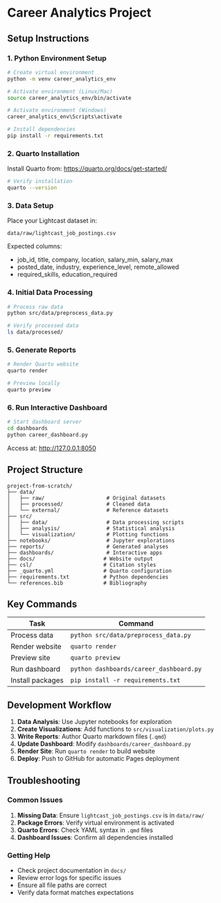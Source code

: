 # Career Analytics Project

## Setup Instructions

### 1. Python Environment Setup

```bash
# Create virtual environment
python -m venv career_analytics_env

# Activate environment (Linux/Mac)
source career_analytics_env/bin/activate

# Activate environment (Windows)
career_analytics_env\Scripts\activate

# Install dependencies
pip install -r requirements.txt
```

### 2. Quarto Installation

Install Quarto from: https://quarto.org/docs/get-started/

```bash
# Verify installation
quarto --version
```

### 3. Data Setup

Place your Lightcast dataset in:
```
data/raw/lightcast_job_postings.csv
```

Expected columns:
- job_id, title, company, location, salary_min, salary_max
- posted_date, industry, experience_level, remote_allowed
- required_skills, education_required

### 4. Initial Data Processing

```bash
# Process raw data
python src/data/preprocess_data.py

# Verify processed data
ls data/processed/
```

### 5. Generate Reports

```bash
# Render Quarto website
quarto render

# Preview locally
quarto preview
```

### 6. Run Interactive Dashboard

```bash
# Start dashboard server
cd dashboards
python career_dashboard.py
```

Access at: http://127.0.0.1:8050

## Project Structure

```
project-from-scratch/
├── data/
│   ├── raw/                    # Original datasets
│   ├── processed/              # Cleaned data
│   └── external/               # Reference datasets
├── src/
│   ├── data/                   # Data processing scripts
│   ├── analysis/               # Statistical analysis
│   └── visualization/          # Plotting functions
├── notebooks/                  # Jupyter explorations
├── reports/                    # Generated analyses
├── dashboards/                 # Interactive apps
├── docs/                      # Website output
├── csl/                       # Citation styles
├── _quarto.yml                # Quarto configuration
├── requirements.txt           # Python dependencies
└── references.bib             # Bibliography
```

## Key Commands

| Task | Command |
|------|---------|
| Process data | `python src/data/preprocess_data.py` |
| Render website | `quarto render` |
| Preview site | `quarto preview` |
| Run dashboard | `python dashboards/career_dashboard.py` |
| Install packages | `pip install -r requirements.txt` |

## Development Workflow

1. **Data Analysis**: Use Jupyter notebooks for exploration
2. **Create Visualizations**: Add functions to `src/visualization/plots.py`
3. **Write Reports**: Author Quarto markdown files (`.qmd`)
4. **Update Dashboard**: Modify `dashboards/career_dashboard.py`
5. **Render Site**: Run `quarto render` to build website
6. **Deploy**: Push to GitHub for automatic Pages deployment

## Troubleshooting

### Common Issues

1. **Missing Data**: Ensure `lightcast_job_postings.csv` is in `data/raw/`
2. **Package Errors**: Verify virtual environment is activated
3. **Quarto Errors**: Check YAML syntax in `.qmd` files
4. **Dashboard Issues**: Confirm all dependencies installed

### Getting Help

- Check project documentation in `docs/`
- Review error logs for specific issues
- Ensure all file paths are correct
- Verify data format matches expectations